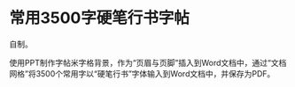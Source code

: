 # 常用3500字硬笔行书字帖

自制。

使用PPT制作字帖米字格背景，作为“页眉与页脚”插入到Word文档中，通过“文档网格”将3500个常用字以“硬笔行书”字体输入到Word文档中，并保存为PDF。
